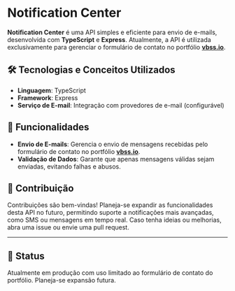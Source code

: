 # Notification Center

**Notification Center** é uma API simples e eficiente para envio de e-mails, desenvolvida com **TypeScript** e **Express**. Atualmente, a API é utilizada exclusivamente para gerenciar o formulário de contato no portfólio **[vbss.io](https://vbss.io)**.

## 🛠 Tecnologias e Conceitos Utilizados

- **Linguagem**: TypeScript  
- **Framework**: Express  
- **Serviço de E-mail**: Integração com provedores de e-mail (configurável)

## 🔑 Funcionalidades

- **Envio de E-mails**: Gerencia o envio de mensagens recebidas pelo formulário de contato no portfólio **[vbss.io](https://vbss.io)**.
- **Validação de Dados**: Garante que apenas mensagens válidas sejam enviadas, evitando falhas e abusos.

## 🌟 Contribuição

Contribuições são bem-vindas! Planeja-se expandir as funcionalidades desta API no futuro, permitindo suporte a notificações mais avançadas, como SMS ou mensagens em tempo real. Caso tenha ideias ou melhorias, abra uma issue ou envie uma pull request.

---

## 📅 Status

Atualmente em produção com uso limitado ao formulário de contato do portfólio. Planeja-se expansão futura.
